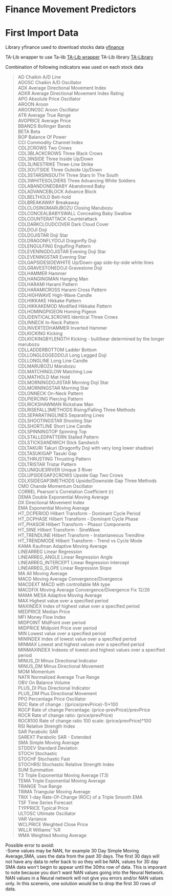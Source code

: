 # Finance Movement Predictors

# First Import Data
Library yfinance used to download stocks data [yfinance](https://pypi.org/project/yfinance/)

TA-Lib wrapper to use Ta-lib [TA-Lib wrapper](https://github.com/mrjbq7/ta-lib)
TA-Lib library [TA-Library](https://ta-lib.org/)

Combination of following indicators was used on each stock data
>AD                  Chaikin A/D Line<br/>
>ADOSC               Chaikin A/D Oscillator<br/>
>ADX                 Average Directional Movement Index<br/>
>ADXR                Average Directional Movement Index Rating<br/>
>APO                 Absolute Price Oscillator<br/>
>AROON               Aroon<br/>
>AROONOSC            Aroon Oscillator<br/>
>ATR                 Average True Range<br/>
>AVGPRICE            Average Price<br/>
>BBANDS              Bollinger Bands<br/>
>BETA                Beta<br/>
>BOP                 Balance Of Power<br/>
>CCI                 Commodity Channel Index<br/>
>CDL2CROWS           Two Crows<br/>
>CDL3BLACKCROWS      Three Black Crows<br/>
>CDL3INSIDE          Three Inside Up/Down<br/>
>CDL3LINESTRIKE      Three-Line Strike <br/>
>CDL3OUTSIDE         Three Outside Up/Down<br/>
>CDL3STARSINSOUTH    Three Stars In The South<br/>
>CDL3WHITESOLDIERS   Three Advancing White Soldiers<br/>
>CDLABANDONEDBABY    Abandoned Baby<br/>
>CDLADVANCEBLOCK     Advance Block<br/>
>CDLBELTHOLD         Belt-hold<br/>
>CDLBREAKAWAY        Breakaway<br/>
>CDLCLOSINGMARUBOZU  Closing Marubozu<br/>
>CDLCONCEALBABYSWALL Concealing Baby Swallow<br/>
>CDLCOUNTERATTACK    Counterattack<br/>
>CDLDARKCLOUDCOVER   Dark Cloud Cover<br/>
>CDLDOJI             Doji<br/>
>CDLDOJISTAR         Doji Star<br/>
>CDLDRAGONFLYDOJI    Dragonfly Doji<br/>
>CDLENGULFING        Engulfing Pattern<br/>
>CDLEVENINGDOJISTAR  Evening Doji Star<br/>
>CDLEVENINGSTAR      Evening Star<br/>
>CDLGAPSIDESIDEWHITE Up/Down-gap side-by-side white lines<br/>
>CDLGRAVESTONEDOJI   Gravestone Doji<br/>
>CDLHAMMER           Hammer<br/>
>CDLHANGINGMAN       Hanging Man<br/>
>CDLHARAMI           Harami Pattern<br/>
>CDLHARAMICROSS      Harami Cross Pattern<br/>
>CDLHIGHWAVE         High-Wave Candle<br/>
>CDLHIKKAKE          Hikkake Pattern<br/>
>CDLHIKKAKEMOD       Modified Hikkake Pattern<br/>
>CDLHOMINGPIGEON     Homing Pigeon<br/>
>CDLIDENTICAL3CROWS  Identical Three Crows<br/>
>CDLINNECK           In-Neck Pattern<br/>
>CDLINVERTEDHAMMER   Inverted Hammer<br/>
>CDLKICKING          Kicking<br/>
>CDLKICKINGBYLENGTH  Kicking - bull/bear determined by the longer marubozu<br/>
>CDLLADDERBOTTOM     Ladder Bottom<br/>
>CDLLONGLEGGEDDOJI   Long Legged Doji<br/>
>CDLLONGLINE         Long Line Candle<br/>
>CDLMARUBOZU         Marubozu<br/>
>CDLMATCHINGLOW      Matching Low<br/>
>CDLMATHOLD          Mat Hold<br/>
>CDLMORNINGDOJISTAR  Morning Doji Star<br/>
>CDLMORNINGSTAR      Morning Star<br/>
>CDLONNECK           On-Neck Pattern<br/>
>CDLPIERCING         Piercing Pattern<br/>
>CDLRICKSHAWMAN      Rickshaw Man<br/>
>CDLRISEFALL3METHODS Rising/Falling Three Methods<br/>
>CDLSEPARATINGLINES  Separating Lines<br/>
>CDLSHOOTINGSTAR     Shooting Star<br/>
>CDLSHORTLINE        Short Line Candle<br/>
>CDLSPINNINGTOP      Spinning Top<br/>
>CDLSTALLEDPATTERN   Stalled Pattern<br/>
>CDLSTICKSANDWICH    Stick Sandwich<br/>
>CDLTAKURI           Takuri (Dragonfly Doji with very long lower shadow)<br/>
>CDLTASUKIGAP        Tasuki Gap<br/>
>CDLTHRUSTING        Thrusting Pattern<br/>
>CDLTRISTAR          Tristar Pattern<br/>
>CDLUNIQUE3RIVER     Unique 3 River<br/>
>CDLUPSIDEGAP2CROWS  Upside Gap Two Crows<br/>
>CDLXSIDEGAP3METHODS Upside/Downside Gap Three Methods<br/>
>CMO                 Chande Momentum Oscillator<br/>
>CORREL              Pearson's Correlation Coefficient (r)<br/>
>DEMA                Double Exponential Moving Average<br/>
>DX                  Directional Movement Index<br/>
>EMA                 Exponential Moving Average<br/>
>HT_DCPERIOD         Hilbert Transform - Dominant Cycle Period<br/>
>HT_DCPHASE          Hilbert Transform - Dominant Cycle Phase<br/>
>HT_PHASOR           Hilbert Transform - Phasor Components<br/>
>HT_SINE             Hilbert Transform - SineWave<br/>
>HT_TRENDLINE        Hilbert Transform - Instantaneous Trendline<br/>
>HT_TRENDMODE        Hilbert Transform - Trend vs Cycle Mode<br/>
>KAMA                Kaufman Adaptive Moving Average<br/>
>LINEARREG           Linear Regression<br/>
>LINEARREG_ANGLE     Linear Regression Angle<br/>
>LINEARREG_INTERCEPT Linear Regression Intercept<br/>
>LINEARREG_SLOPE     Linear Regression Slope<br/>
>MA                  All Moving Average<br/>
>MACD                Moving Average Convergence/Divergence<br/>
>MACDEXT             MACD with controllable MA type<br/>
>MACDFIX             Moving Average Convergence/Divergence Fix 12/26<br/>
>MAMA                MESA Adaptive Moving Average<br/>
>MAX                 Highest value over a specified period<br/>
>MAXINDEX            Index of highest value over a specified period<br/>
>MEDPRICE            Median Price<br/>
>MFI                 Money Flow Index<br/>
>MIDPOINT            MidPoint over period<br/>
>MIDPRICE            Midpoint Price over period<br/>
>MIN                 Lowest value over a specified period<br/>
>MININDEX            Index of lowest value over a specified period<br/>
>MINMAX              Lowest and highest values over a specified period<br/>
>MINMAXINDEX         Indexes of lowest and highest values over a specified period<br/>
>MINUS_DI            Minus Directional Indicator<br/>
>MINUS_DM            Minus Directional Movement<br/>
>MOM                 Momentum<br/>
>NATR                Normalized Average True Range<br/>
>OBV                 On Balance Volume<br/>
>PLUS_DI             Plus Directional Indicator<br/>
>PLUS_DM             Plus Directional Movement<br/>
>PPO                 Percentage Price Oscillator<br/>
>ROC                 Rate of change : ((price/prevPrice)-1)*100<br/>
>ROCP                Rate of change Percentage: (price-prevPrice)/prevPrice<br/>
>ROCR                Rate of change ratio: (price/prevPrice)<br/>
>ROCR100             Rate of change ratio 100 scale: (price/prevPrice)*100<br/>
>RSI                 Relative Strength Index<br/>
>SAR                 Parabolic SAR<br/>
>SAREXT              Parabolic SAR - Extended<br/>
>SMA                 Simple Moving Average<br/>
>STDDEV              Standard Deviation<br/>
>STOCH               Stochastic<br/>
>STOCHF              Stochastic Fast<br/>
>STOCHRSI            Stochastic Relative Strength Index<br/>
>SUM                 Summation<br/>
>T3                  Triple Exponential Moving Average (T3)<br/>
>TEMA                Triple Exponential Moving Average<br/>
>TRANGE              True Range<br/>
>TRIMA               Triangular Moving Average<br/>
>TRIX                1-day Rate-Of-Change (ROC) of a Triple Smooth EMA<br/>
>TSF                 Time Series Forecast<br/>
>TYPPRICE            Typical Price<br/>
>ULTOSC              Ultimate Oscillator<br/>
>VAR                 Variance<br/>
>WCLPRICE            Weighted Close Price<br/>
>WILLR               Williams' %R <br/>
>WMA                 Weighted Moving Average<br/>

Possible error to avoid: <br/>
-Some values may be NAN, for example 30 Day Simple Moving Average,SMA, uses the data from the past 30 days. The first 30 days will not have any data to refer back to so they will be NAN, values for 30 day SMA data won't begin to appear until the 30ths row of data. This is imporant to note because you don't want NAN values going into the Neural Network. NAN values in a Neural network will not give you errors and/or NAN values only. In this scenerio, one solution would be to drop the first 30 rows of data. 
